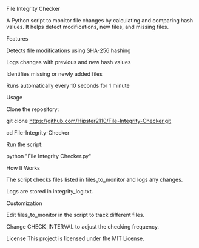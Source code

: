 File Integrity Checker

A Python script to monitor file changes by calculating and comparing hash values. It helps detect modifications, new files, and missing files.

Features

Detects file modifications using SHA-256 hashing

Logs changes with previous and new hash values

Identifies missing or newly added files

Runs automatically every 10 seconds for 1 minute

Usage

Clone the repository:

git clone https://github.com/Hipster2110/File-Integrity-Checker.git

cd File-Integrity-Checker

Run the script:

python "File Integrity Checker.py"

How It Works

The script checks files listed in files_to_monitor and logs any changes.

Logs are stored in integrity_log.txt.

Customization

Edit files_to_monitor in the script to track different files.

Change CHECK_INTERVAL to adjust the checking frequency.

License
This project is licensed under the MIT License.
